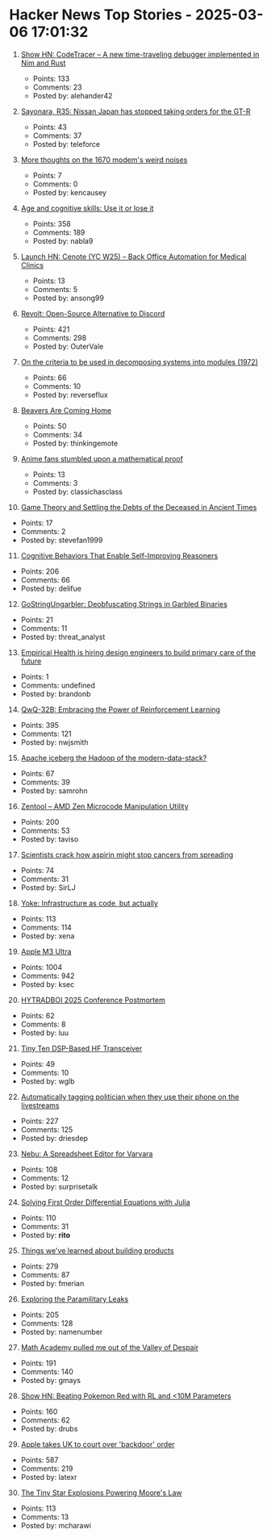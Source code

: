 # Hacker News Top Stories - 2025-03-06 17:01:32

1. [Show HN: CodeTracer – A new time-traveling debugger implemented in Nim and Rust](https://github.com/metacraft-labs/codetracer)
   - Points: 133
   - Comments: 23
   - Posted by: alehander42

2. [Sayonara, R35: Nissan Japan has stopped taking orders for the GT-R](https://www.topgear.com/car-news/supercars/sayonara-r35-nissan-japan-has-stopped-taking-orders-gt-r)
   - Points: 43
   - Comments: 37
   - Posted by: teleforce

3. [More thoughts on the 1670 modem's weird noises](https://rachelbythebay.com/w/2025/03/05/1670/)
   - Points: 7
   - Comments: 0
   - Posted by: kencausey

4. [Age and cognitive skills: Use it or lose it](https://www.science.org/doi/full/10.1126/sciadv.ads1560?af=R)
   - Points: 358
   - Comments: 189
   - Posted by: nabla9

5. [Launch HN: Cenote (YC W25) – Back Office Automation for Medical Clinics](undefined)
   - Points: 13
   - Comments: 5
   - Posted by: ansong99

6. [Revolt: Open-Source Alternative to Discord](https://revolt.chat)
   - Points: 421
   - Comments: 298
   - Posted by: OuterVale

7. [On the criteria to be used in decomposing systems into modules (1972)](https://dl.acm.org/doi/pdf/10.1145/361598.361623)
   - Points: 66
   - Comments: 10
   - Posted by: reverseflux

8. [Beavers Are Coming Home](https://www.wildlifetrusts.org/news/beavers-are-coming-home)
   - Points: 50
   - Comments: 34
   - Posted by: thinkingemote

9. [Anime fans stumbled upon a mathematical proof](https://www.scientificamerican.com/article/the-surprisingly-difficult-mathematical-proof-that-anime-fans-helped-solve/)
   - Points: 13
   - Comments: 3
   - Posted by: classichasclass

10. [Game Theory and Settling the Debts of the Deceased in Ancient Times](https://politicalcalculations.blogspot.com/2025/02/game-theory-and-settling-debts-of.html)
   - Points: 17
   - Comments: 2
   - Posted by: stevefan1999

11. [Cognitive Behaviors That Enable Self-Improving Reasoners](https://arxiv.org/abs/2503.01307)
   - Points: 206
   - Comments: 66
   - Posted by: delifue

12. [GoStringUngarbler: Deobfuscating Strings in Garbled Binaries](https://cloud.google.com/blog/topics/threat-intelligence/gostringungarbler-deobfuscating-strings-in-garbled-binaries)
   - Points: 21
   - Comments: 11
   - Posted by: threat_analyst

13. [Empirical Health is hiring design engineers to build primary care of the future](https://www.ycombinator.com/companies/empirical-health/jobs/nZFQWLW-design-engineer)
   - Points: 1
   - Comments: undefined
   - Posted by: brandonb

14. [QwQ-32B: Embracing the Power of Reinforcement Learning](https://qwenlm.github.io/blog/qwq-32b/)
   - Points: 395
   - Comments: 121
   - Posted by: nwjsmith

15. [Apache iceberg the Hadoop of the modern-data-stack?](https://blog.det.life/apache-iceberg-the-hadoop-of-the-modern-data-stack-c83f63a4ebb9)
   - Points: 67
   - Comments: 39
   - Posted by: samrohn

16. [Zentool – AMD Zen Microcode Manipulation Utility](https://github.com/google/security-research/blob/master/pocs/cpus/entrysign/zentool/README.md)
   - Points: 200
   - Comments: 53
   - Posted by: taviso

17. [Scientists crack how aspirin might stop cancers from spreading](https://www.bbc.com/news/articles/c1d4n119xr7o)
   - Points: 74
   - Comments: 31
   - Posted by: SirLJ

18. [Yoke: Infrastructure as code, but actually](https://xeiaso.net/blog/2025/yoke-k8s/)
   - Points: 113
   - Comments: 114
   - Posted by: xena

19. [Apple M3 Ultra](https://www.apple.com/newsroom/2025/03/apple-reveals-m3-ultra-taking-apple-silicon-to-a-new-extreme/)
   - Points: 1004
   - Comments: 942
   - Posted by: ksec

20. [HYTRADBOI 2025 Conference Postmortem](https://www.scattered-thoughts.net/writing/hytradboi-2025-postmortem/)
   - Points: 62
   - Comments: 8
   - Posted by: luu

21. [Tiny Ten DSP-Based HF Transceiver](https://www.janbob.com/electron/TinyTen/TinyTen.htm)
   - Points: 49
   - Comments: 10
   - Posted by: wglb

22. [Automatically tagging politician when they use their phone on the livestreams](https://driesdepoorter.be/theflemishscrollers/)
   - Points: 227
   - Comments: 125
   - Posted by: driesdep

23. [Nebu: A Spreadsheet Editor for Varvara](https://wiki.xxiivv.com/site/nebu)
   - Points: 108
   - Comments: 12
   - Posted by: surprisetalk

24. [Solving First Order Differential Equations with Julia](https://ritog.github.io/posts/1st-order-DE-julia/1st_order_DE_julia.html)
   - Points: 110
   - Comments: 31
   - Posted by: __rito__

25. [Things we've learned about building products](https://newsletter.posthog.com/p/50-things-weve-learned-about-building)
   - Points: 279
   - Comments: 87
   - Posted by: fmerian

26. [Exploring the Paramilitary Leaks](https://micahflee.com/exploring-the-paramilitary-leaks/)
   - Points: 205
   - Comments: 128
   - Posted by: namenumber

27. [Math Academy pulled me out of the Valley of Despair](https://mikelikejordan.bearblog.dev/how-math-academy-pulled-me-out-of-the-valley-of-despair/)
   - Points: 191
   - Comments: 140
   - Posted by: gmays

28. [Show HN: Beating Pokemon Red with RL and <10M Parameters](https://drubinstein.github.io/pokerl/)
   - Points: 160
   - Comments: 62
   - Posted by: drubs

29. [Apple takes UK to court over 'backdoor' order](https://www.theregister.com/2025/03/05/apple_reportedly_ipt_complaint/)
   - Points: 587
   - Comments: 219
   - Posted by: latexr

30. [The Tiny Star Explosions Powering Moore's Law](https://spectrum.ieee.org/euv-light-source)
   - Points: 113
   - Comments: 13
   - Posted by: mcharawi

